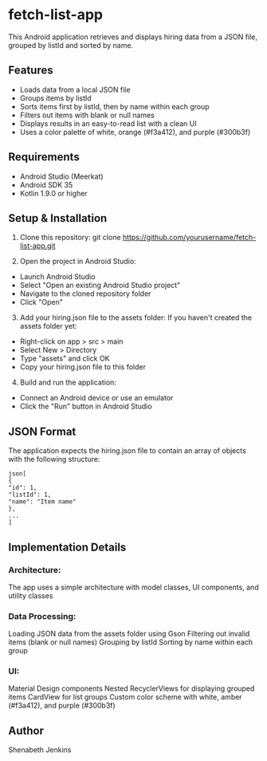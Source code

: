 # fetch-list-app

This Android application retrieves and displays hiring data from a JSON file, grouped by listId and sorted by name.

## Features
- Loads data from a local JSON file
- Groups items by listId
- Sorts items first by listId, then by name within each group
- Filters out items with blank or null names
- Displays results in an easy-to-read list with a clean UI
- Uses a color palette of white, orange (#f3a412), and purple (#300b3f)


## Requirements
- Android Studio (Meerkat)
- Android SDK 35
- Kotlin 1.9.0 or higher


## Setup & Installation

1. Clone this repository:
git clone https://github.com/yourusername/fetch-list-app.git

2. Open the project in Android Studio:
- Launch Android Studio
- Select "Open an existing Android Studio project"
- Navigate to the cloned repository folder
- Click "Open"

3. Add your hiring.json file to the assets folder:
If you haven't created the assets folder yet:
- Right-click on app > src > main
- Select New > Directory
- Type "assets" and click OK
- Copy your hiring.json file to this folder

4. Build and run the application:
- Connect an Android device or use an emulator
- Click the "Run" button in Android Studio


## JSON Format
The application expects the hiring.json file to contain an array of objects with the following structure:
```
json[
{
"id": 1,
"listId": 1,
"name": "Item name"
},
...
]
```


## Implementation Details

### Architecture:
The app uses a simple architecture with model classes, UI components, and utility classes

### Data Processing:
Loading JSON data from the assets folder using Gson
Filtering out invalid items (blank or null names)
Grouping by listId
Sorting by name within each group

### UI:
Material Design components
Nested RecyclerViews for displaying grouped items
CardView for list groups
Custom color scheme with white, amber (#f3a412), and purple (#300b3f)


## Author
Shenabeth Jenkins
